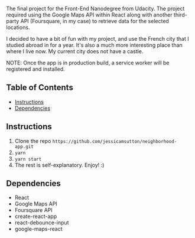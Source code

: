 The final project for the Front-End Nanodegree from Udacity. The project required using the Google Maps API within React along with another third-party API (Foursquare, in my case) to retrieve data for the selected locations.

I decided to have a bit of fun with my project, and use the French city that I studied abroad in for a year. It's also a much more interesting place than where I live now. My current city does not have a castle.

NOTE: Once the app is in production build, a service worker will be registered and installed.


## Table of Contents
- [Instructions](#instructions)
- [Dependencies](#dependencies)

## Instructions
1. Clone the repo `https://github.com/jessicamsutton/neighborhood-app.git`
2. `yarn`
3. `yarn start`
4. The rest is self-explanatory. Enjoy! :)

## Dependencies
* React
* Google Maps API
* Foursquare API
* create-react-app
* react-debounce-input
* google-maps-react